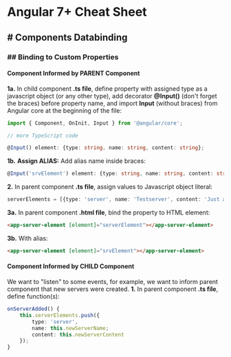 # Angular 7+ Cheat Sheet

## # Components Databinding
### ## Binding to Custom Properties
#### Component Informed by PARENT Component
**1a.** In child component **.ts file**, define property with assigned type as a javascript object (or any other type), add decorator **@Input()** (don't forget the braces) before property name, and import **Input** (without braces) from Angular core at the beginning of the file:
```typescript
import { Component, OnInit, Input } from '@angular/core';

// more TypeScript code

@Input() element: {type: string, name: string, content: string};
```
**1b.** **Assign ALIAS:** Add alias name inside braces:
```typescript
@Input('srvElement') element: {type: string, name: string, content: string};
```
**2.** In parent component **.ts file**, assign values to Javascript object literal:
```typescript
serverElements = [{type: 'server', name: 'Testserver', content: 'Just a test'}];
```
**3a.** In parent component **.html file**, bind the property to HTML element:
```html
<app-server-element [element]="serverElement"></app-server-element>
```
**3b.** With alias:
```html
<app-server-element [element]="srvElement"></app-server-element>
```

#### Component Informed by CHILD Component
We want to "listen" to some events, for example, we want to inform parent component that new servers were created. 
**1.** In parent component **.ts file**, define function(s):
```typescript
onServerAdded() {
	this.serverElements.push({
    	type: 'server',
      	name: this.newServerName;
      	content: this.newServerContent
    });
}
```



